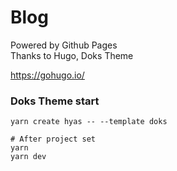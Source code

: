 # Blog
Powered by Github Pages   
Thanks to Hugo, Doks Theme

<a href="https://gohugo.io/" target="_blank" rel="noreferrer">https://gohugo.io/</a>

### Doks Theme start
```
yarn create hyas -- --template doks

# After project set
yarn
yarn dev
```


